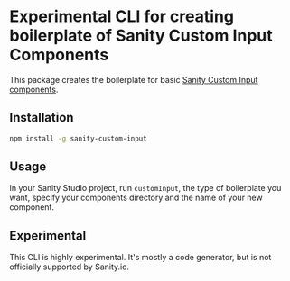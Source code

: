 # Experimental CLI for creating boilerplate of Sanity Custom Input Components

This package creates the boilerplate for basic [Sanity Custom Input components](https://www.sanity.io/docs/custom-input-widgets).

## Installation

```sh
npm install -g sanity-custom-input
```

## Usage

In your Sanity Studio project, run `customInput`, the type of boilerplate you want, specify your components directory and the name of your new component.


## Experimental

This CLI is highly experimental. It's mostly a code generator, but is not officially supported by Sanity.io.